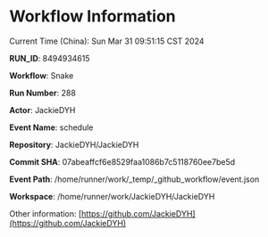 # Workflow Information

Current Time (China): Sun Mar 31 09:51:15 CST 2024  

**RUN_ID**: 8494934615  

**Workflow**: Snake  

**Run Number**: 288  

**Actor**: JackieDYH  

**Event Name**: schedule  

**Repository**: JackieDYH/JackieDYH  

**Commit SHA**: 07abeaffcf6e8529faa1086b7c5118760ee7be5d  

**Event Path**: /home/runner/work/_temp/_github_workflow/event.json  

**Workspace**: /home/runner/work/JackieDYH/JackieDYH  

Other information: [https://github.com/JackieDYH](https://github.com/JackieDYH)
